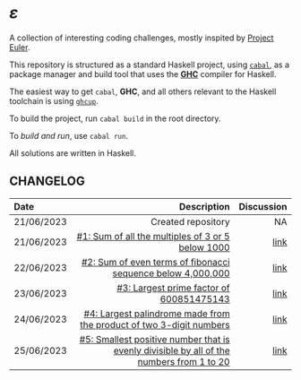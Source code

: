 # $\varepsilon$

A collection of interesting coding challenges,
mostly inspited by [Project Euler](https://projecteuler.net/).

This repository is structured as a standard Haskell project,
using [`cabal`](https://www.haskell.org/cabal/), as a package manager
and build tool that uses the [**GHC**](https://www.haskell.org/ghc) compiler for Haskell.

The easiest way to get `cabal`, **GHC**, and all others relevant to the Haskell toolchain
is using [`ghcup`](https://www.haskell.org/ghcup/).

To build the project, run `cabal build` in the root directory.

To _build and run_, use `cabal run`.

All solutions are written in Haskell.

## CHANGELOG

| Date | Description | Discussion |
|:-----|------------:| ---:|
| 21/06/2023 | Created repository | NA |
| 21/06/2023 | [#1: Sum of all the multiples of 3 or 5 below 1000](./src/Problems/Problem1.hs) | [link](https://amitt.ai/blog/posts/computing/exposition/001-multiples-sum/) |
| 22/06/2023 | [#2: Sum of even terms of fibonacci sequence below 4,000,000](./src/Problems/Problem2.hs) | [link](https://amitt.ai/blog/posts/computing/exposition/002-fibonacci-sum/) |
| 23/06/2023 | [#3: Largest prime factor of 600851475143](./src/Problems/Problem3.hs) | [link](https://amitt.ai/blog/posts/computing/exposition/003-largest-prime-factor/) |
| 24/06/2023 | [#4: Largest palindrome made from the product of two 3-digit numbers](./src/Problems/Problem4.hs) | [link](https://amitt.ai/blog/posts/computing/exposition/004-largest-palindrome/) |
| 25/06/2023 | [#5: Smallest positive number that is evenly divisible by all of the numbers from 1 to 20](./src/Problems/Problem5.hs) | [link](https://amitt.ai/blog/posts/computing/exposition/005-least-common-multiple/) |
